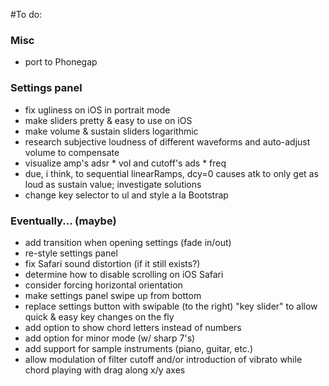 #To do:

### Misc
* port to Phonegap

### Settings panel
* fix ugliness on iOS in portrait mode
* make sliders pretty & easy to use on iOS
* make volume & sustain sliders logarithmic
* research subjective loudness of different waveforms and auto-adjust volume to compensate
* visualize amp's adsr * vol and cutoff's ads * freq
* due, i think, to sequential linearRamps, dcy=0 causes atk to only get as loud as sustain value; investigate solutions
* change key selector to ul and style a la Bootstrap

### Eventually... (maybe)
* add transition when opening settings (fade in/out)
* re-style settings panel
* fix Safari sound distortion (if it still exists?)
* determine how to disable scrolling on iOS Safari
* consider forcing horizontal orientation
* make settings panel swipe up from bottom
* replace settings button with swipable (to the right) "key slider" to allow quick & easy key changes on the fly
* add option to show chord letters instead of numbers
* add option for minor mode (w/ sharp 7's)
* add support for sample instruments (piano, guitar, etc.)
* allow modulation of filter cutoff and/or introduction of vibrato while chord playing with drag along x/y axes